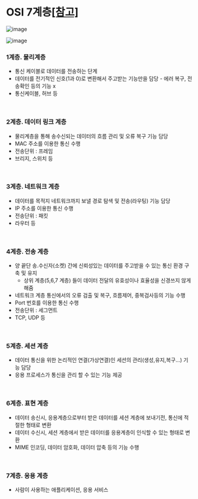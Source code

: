 # OSI 7계층[[참고]](https://github.com/JisooOh94/study/blob/master/%EC%9D%98%EC%8B%9D%EC%9D%98%ED%9D%90%EB%A6%84/%5B%EB%84%A4%ED%8A%B8%EC%9B%8C%ED%81%AC%5D%20%EB%84%A4%ED%8A%B8%EC%9B%8C%ED%81%AC%20%EC%8A%A4%ED%83%9D.md)

![image](https://user-images.githubusercontent.com/48702893/103117063-22f91300-46ac-11eb-9065-a87e5a6fb145.png)

![image](https://user-images.githubusercontent.com/48702893/103117098-4cb23a00-46ac-11eb-994c-400728806887.png)


### 1계층. 물리계층
* 통신 케이블로 데이터를 전송하는 단계
* 데이터를 전기적인 신호(1과 0)로 변환해서 주고받는 기능만을 담당 - 에러 복구, 전송확인 등의 기능 x
* 통신케이블, 허브 등

<br>

### 2계층. 데이터 링크 계층 
* 물리계층을 통해 송수신되는 데이터의 흐름 관리 및 오류 복구 기능 담당
* MAC 주소를 이용한 통신 수행
* 전송단위 : 프레임
* 브리지, 스위치 등

<br>

### 3계층. 네트워크 계층
* 데이터를 목적지 네트워크까지 보낼 경로 탐색 및 전송(라우팅) 기능 담당
* IP 주소를 이용한 통신 수행
* 전송단위 : 패킷
* 라우터 등

<br>

### 4계층. 전송 계층
* 양 끝단 송.수신자(소켓) 간에 신뢰성있는 데이터를 주고받을 수 있는 통신 환경 구축 및 유지
   * 상위 계층(5,6,7 계층) 들이 데이터 전달의 유효성이나 효율성을 신경쓰지 않게 해줌 
* 네트워크 계층 통신에서의 오류 검출 및 복구, 흐름제어, 중복검사등의 기능 수행
* Port 번호를 이용한 통신 수행
* 전송단위 : 세그먼트
* TCP, UDP 등

<br>

### 5계층. 세션 계층
* 데이터 통신을 위한 논리적인 연결(가상연결)인 세션의 관리(생성,유지,복구...) 기능 담당
* 응용 프로세스가 통신을 관리 할 수 있는 기능 제공

<br>

### 6계층. 표현 계층
* 데이터 송신시, 응용계층으로부터 받은 데이터를 세션 계층에 보내기전, 통신에 적절한 형태로 변환
* 데이터 수신시, 세션 계층에서 받은 데이터를 응용계층이 인식할 수 있는 형태로 변환
* MIME 인코딩, 데이터 암호화, 데이터 압축 등의 기능 수행

<br>

### 7계층. 응용 계층
* 사람이 사용하는 애플리케이션, 응용 서비스
